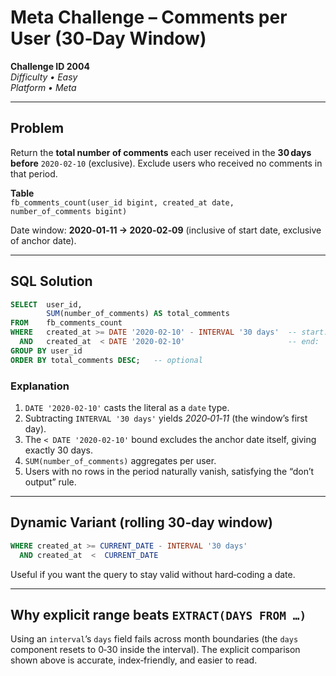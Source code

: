 # Meta Challenge – Comments per User (30‑Day Window)

**Challenge ID 2004**  
*Difficulty • Easy*  
*Platform • Meta*

---

## Problem
Return the **total number of comments** each user received in the **30 days before** `2020‑02‑10` (exclusive). Exclude users who received no comments in that period.

**Table**  
`fb_comments_count(user_id bigint, created_at date, number_of_comments bigint)`

Date window: **2020‑01‑11 → 2020‑02‑09** (inclusive of start date, exclusive of anchor date).

---

## SQL Solution
```sql
SELECT  user_id,
        SUM(number_of_comments) AS total_comments
FROM    fb_comments_count
WHERE   created_at >= DATE '2020-02-10' - INTERVAL '30 days'  -- start: 2020‑01‑11
  AND   created_at  < DATE '2020-02-10'                       -- end:   2020‑02‑09
GROUP BY user_id
ORDER BY total_comments DESC;   -- optional
```

### Explanation
1. `DATE '2020-02-10'` casts the literal as a `date` type.
2. Subtracting `INTERVAL '30 days'` yields *2020‑01‑11* (the window’s first day).
3. The `< DATE '2020-02-10'` bound excludes the anchor date itself, giving exactly 30 days.
4. `SUM(number_of_comments)` aggregates per user.
5. Users with no rows in the period naturally vanish, satisfying the “don’t output” rule.

---

## Dynamic Variant (rolling 30‑day window)
```sql
WHERE created_at >= CURRENT_DATE - INTERVAL '30 days'
  AND created_at  <  CURRENT_DATE
```
Useful if you want the query to stay valid without hard‑coding a date.

---

## Why explicit range beats `EXTRACT(DAYS FROM …)`
Using an `interval`’s `days` field fails across month boundaries (the `days` component resets to 0‑30 inside the interval). The explicit comparison shown above is accurate, index‑friendly, and easier to read.

